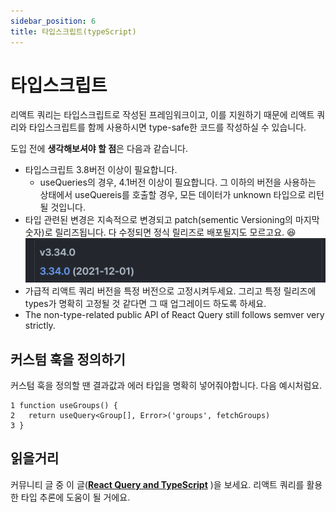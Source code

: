 ```yaml
---
sidebar_position: 6
title: 타입스크립트(typeScript)
---
```


# 타입스크립트

리액트 쿼리는 타입스크립트로 작성된 프레임워크이고, 이를 지원하기 때문에 리액트 쿼리와 타입스크립트를 함께 사용하시면 type-safe한 코드를 작성하실 수 있습니다.

도입 전에 **생각해보셔야 할 점**은 다음과 같습니다.

-   타입스크립트 3.8버전 이상이 필요합니다.
    -   useQueries의 경우, 4.1버전 이상이 필요합니다. 그 이하의 버전을 사용하는 상태에서 useQuereis를 호출할 경우, 모든 데이터가 unknown 타입으로 리턴될 것입니다.
-   타입 관련된 변경은 지속적으로 변경되고 patch(sementic Versioning의 마지막 숫자)로 릴리즈됩니다. 다 수정되면 정식 릴리즈로 배포될지도 모르고요. 😆
    ![시멘틱 버저닝](./img/semver.png)
-   가급적 리액트 쿼리 버전을 특정 버전으로 고정시켜두세요. 그리고 특정 릴리즈에 types가 명확히 고정될 것 같다면 그 때 업그레이드 하도록 하세요.
-   The non-type-related public API of React Query still follows semver very strictly.

## 커스텀 훅을 정의하기

커스텀 훅을 정의할 땐 결과값과 에러 타입을 명확히 넣어줘야합니다. 다음 예시처럼요.

```tsx
1 function useGroups() {
2   return useQuery<Group[], Error>('groups', fetchGroups)
3 }
```

## 읽을거리

커뮤니티 글 중 이 글(**[React Query and TypeScript](https://react-query.tanstack.com/community/tkdodos-blog#6-react-query-and-typescript)** )을 보세요. 리액트 쿼리를 활용한 타입 추론에 도움이 될 거에요.
